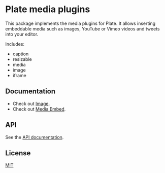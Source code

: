 # Plate media plugins

This package implements the media plugins for Plate. It allows inserting
embeddable media such as images, YouTube or Vimeo videos and tweets into your
editor.

Includes:

- caption
- resizable
- media
- image
- iframe

## Documentation

- Check out [Image](https://platejs.org/docs/image).
- Check out [Media Embed](https://platejs.org/docs/media-embed).

## API

See the [API documentation](https://plate-api.udecode.io/globals.html). 

## License

[MIT](../../LICENSE)
